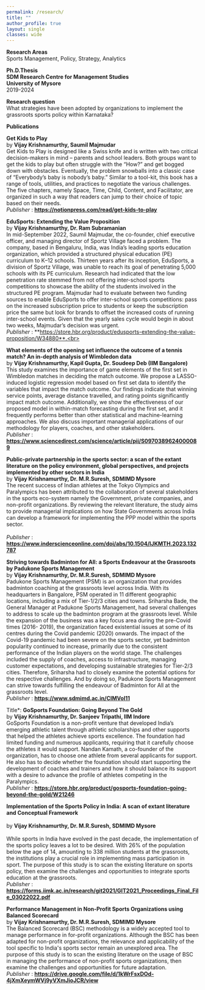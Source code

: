 ```yaml
---
permalink: /research/
title: ""
author_profile: true
layout: single
classes: wide
---
```

**Research Areas**  
Sports Management, Policy, Strategy, Analytics 

**Ph.D.Thesis**  
**SDM Research Centre for Management Studies**  
**University of Mysore**  
2019-2024

**Research question**     
What strategies have been adopted by organizations to implement the grassroots sports policy within Karnataka?  

**Publications**      

**Get Kids to Play**<br>
by **Vijay Krishnamurthy, Saumil Majmudar**<br>
Get Kids to Play is designed like a Swiss knife and is written with two critical decision-makers in mind – parents and school leaders. Both groups want to get the kids to play but often struggle with the “How?” and get bogged down with obstacles. Eventually, the problem snowballs into a classic case of “Everybody’s baby is nobody’s baby.” Similar to a tool-kit, this book has a range of tools, utilities, and practices to negotiate the various challenges. The five chapters, namely Space, Time, Child, Content, and Facilitator, are organized in such a way that readers can jump to their choice of topic based on their needs.<br> 
*Publisher* : **https://notionpress.com/read/get-kids-to-play**

**EduSports: Extending the Value Proposition**<br>
by **Vijay Krishnamurthy, Dr. Ram Subramanian**<br>
In mid-September 2022, Saumil Majmudar, the co-founder, chief executive officer, and managing director of Sportz Village faced a problem. The company, based in Bengaluru, India, was India’s leading sports education organization, which provided a structured physical education (PE) curriculum to K–12 schools. Thirteen years after its inception, EduSports, a division of Sportz Village, was unable to reach its goal of penetrating 5,000 schools with its PE curriculum. Research had indicated that the low penetration rate stemmed from not offering inter-school sports competitions to showcase the ability of the students involved in the structured PE program. Majmudar had to evaluate between two funding sources to enable EduSports to offer inter-school sports competitions: pass on the increased subscription price to students or keep the subscription price the same but look for brands to offset the increased costs of running inter-school events. Given that the yearly sales cycle would begin in about two weeks, Majmudar’s decision was urgent. <br> *Publisher* : **https://store.hbr.org/product/edusports-extending-the-value-proposition/W34880**.<br> 

**What elements of the opening set influence the outcome of a tennis match? An in-depth analysis of Wimbledon data**<br>  by **Vijay Krishnamurthy, Kapil Gupta, Dr. Soudeep Deb (IIM Bangalore)**  
This study examines the importance of game elements of the first set in Wimbledon matches in deciding the match outcome. We propose a LASSO-induced logistic regression model based on first set data to identify the variables that impact the match outcome. Our findings indicate that winning service points, average distance travelled, and rating points significantly impact match outcome. Additionally, we show the effectiveness of our proposed model in within-match forecasting during the first set, and it frequently performs better than other statistical and machine-learning approaches. We also discuss important managerial applications of our methodology for players, coaches, and other stakeholders. <br> *Publisher* : **https://www.sciencedirect.com/science/article/pii/S0970389624000089** <br>

**Public-private partnership in the sports sector: a scan of the extant literature on the policy environment, global perspectives, and projects implemented by other sectors in India** <br> 
by **Vijay Krishnamurthy, Dr. M.R.Suresh, SDMIMD Mysore**<br>
The recent success of Indian athletes at the Tokyo Olympics and Paralympics has been attributed to the collaboration of several stakeholders in the sports eco-system namely the Government, private companies, and non-profit organizations. By reviewing the relevant literature, the study aims to provide managerial implications on how State Governments across India can develop a framework for implementing the PPP model within the sports sector.<br>  
*Publisher* : **https://www.inderscienceonline.com/doi/abs/10.1504/IJKMTH.2023.132787**

**Striving towards Badminton for All: a Sports Endeavour at the Grassroots by Padukone Sports Management** <br>
by **Vijay Krishnamurthy, Dr. M.R.Suresh, SDMIMD Mysore**<br> 
Padukone Sports Management (PSM) is an organization that provides badminton coaching at the grassroots level across India. With its headquarters in Bangalore, PSM operated in 11 different geographic locations, including a mix of Tier-1/2/3 cities and towns. Sriharsha Bade, the General Manager at Padukone Sports Management, had several challenges to address to scale up the badminton program at the grassroots level. While the expansion of the business was a key focus area during the pre-Covid times (2016- 2019), the organization faced existential issues at some of its centres during the Covid pandemic (2020) onwards. The impact of the Covid-19 pandemic had been severe on the sports sector, yet badminton popularity continued to increase, primarily due to the consistent performance of the Indian players on the world stage. The challenges included the supply of coaches, access to infrastructure, managing customer expectations, and developing sustainable strategies for Tier-2/3 cities. Therefore, Sriharsha had to closely examine the potential options for the respective challenges. And by doing so, Padukone Sports Management can strive towards fulfilling the endeavour of Badminton for All at the grassroots level.   
*Publisher* : **https://www.sdmimd.ac.in/CIMVol11**

Title*: **GoSports Foundation: Going Beyond The Gold**  
by **Vijay Krishnamurthy, Dr. Sanjeev Tripathi, IIM Indore**<br>
GoSports Foundation is a non-profit venture that developed India’s emerging athletic talent through athletic scholarships and other supports that helped the athletes achieve sports excellence. The foundation had limited funding and numerous applicants, requiring that it carefully choose the athletes it would support. Nandan Kamath, a co-founder of the organization, has to choose one athlete from several applicants for support. He also has to decide whether the foundation should start supporting the development of coaches and trainers and how it should balance its support with a desire to advance the profile of athletes competing in the Paralympics.  
*Publisher* : **https://store.hbr.org/product/gosports-foundation-going-beyond-the-gold/W21246**
 
**Implementation of the Sports Policy in India: A scan of extant literature and Conceptual Framework**<br>   
by **Vijay Krishnamurthy, Dr. M.R.Suresh, SDMIMD Mysore**<br>  
While sports in India have evolved in the past decade, the implementation of the sports policy leaves a lot to be desired. With 26% of the population below the age of 14, amounting to 338 million students at the grassroots, the institutions play a crucial role in implementing mass participation in sport. The purpose of this study is to scan the existing literature on sports policy, then examine the challenges and opportunities to integrate sports education at the grassroots.   
*Publisher* : **https://forms.iimk.ac.in/research/git2021/GIT2021_Proceedings_Final_File_03022022.pdf** 

**Performance Management in Non-Profit Sports Organizations using Balanced Scorecard**  
by **Vijay Krishnamurthy, Dr. M.R.Suresh, SDMIMD Mysore**<br> 
The Balanced Scorecard (BSC) methodology is a widely accepted tool to manage performance in for-profit organizations. Although the BSC has been adapted for non-profit organizations, the relevance and applicability of the tool specific to India's sports sector remain an unexplored area. The purpose of this study is to scan the existing literature on the usage of BSC in managing the performance of non-profit sports organizations, then examine the challenges and opportunities for future adaptation.   
*Publisher* : **https://drive.google.com/file/d/1kWrFsxDOd-4jXmXeymWVj9yVXmJioJCR/view**
